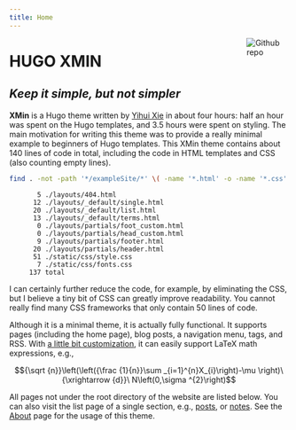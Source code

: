 ```yaml
---
title: Home
---
```


[<img src="https://simpleicons.org/icons/github.svg" style="max-width:15%;min-width:40px;float:right;" alt="Github repo" />](https://github.com/yihui/hugo-xmin)

# HUGO XMIN

## _Keep it simple, but not simpler_

**XMin** is a Hugo theme written by [Yihui Xie](https://yihui.org) in about four
hours: half an hour was spent on the Hugo templates, and 3.5 hours were spent on
styling. The main motivation for writing this theme was to provide a really
minimal example to beginners of Hugo templates. This XMin theme contains about
140 lines of code in total, including the code in HTML templates and CSS (also
counting empty lines).

```bash
find . -not -path '*/exampleSite/*' \( -name '*.html' -o -name '*.css' \) | xargs wc -l
```

```
       5 ./layouts/404.html
      12 ./layouts/_default/single.html
      20 ./layouts/_default/list.html
      13 ./layouts/_default/terms.html
       0 ./layouts/partials/foot_custom.html
       0 ./layouts/partials/head_custom.html
       9 ./layouts/partials/footer.html
      20 ./layouts/partials/header.html
      51 ./static/css/style.css
       7 ./static/css/fonts.css
     137 total
```

I can certainly further reduce the code, for example, by eliminating the CSS,
but I believe a tiny bit of CSS can greatly improve readability. You cannot
really find many CSS frameworks that only contain 50 lines of code.

Although it is a minimal theme, it is actually fully functional. It supports
pages (including the home page), blog posts, a navigation menu, tags, and RSS.
With
[a little bit customization](https://github.com/yihui/hugo-xmin/blob/master/exampleSite/layouts/partials/foot_custom.html),
it can easily support LaTeX math expressions, e.g.,

$${\sqrt {n}}\left(\left({\frac {1}{n}}\sum _{i=1}^{n}X_{i}\right)-\mu \right)\ {\xrightarrow {d}}\ N\left(0,\sigma ^{2}\right)$$

All pages not under the root directory of the website are listed below. You can
also visit the list page of a single section, e.g., [posts](/post/), or
[notes](/note/). See the [About](/about/) page for the usage of this theme.
